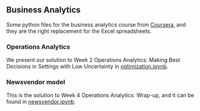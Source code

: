 ## Business Analytics
Some python files for the business analytics course from [Coursera](https://www.coursera.org/specializations/business-analytics), and they are the right replacement for the Excel spreadsheets.

### Operations Analytics
We present our solution to Week 2 Operations Analytics: Making Best Decisions in Settings with Low Uncertainty in
[optimization.ipynb](optimization.ipynb). 

### Newsvendor model
This is the solution to Week 4 Operations Analytics: Wrap-up, and it can be found in [newsvendor.ipynb](newsvendor.ipynb). 
